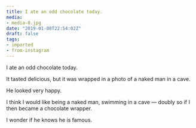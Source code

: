 ```yaml
---
title: I ate an odd chocolate today.
media:
- media-0.jpg
date: "2019-01-08T22:54:02Z"
draft: false
tags:
- imported
- from-instagram
---
```

I ate an odd chocolate today.



It tasted delicious, but it was wrapped in a photo of a naked man in a cave.



He looked very happy.



I think I would like being a naked man, swimming in a cave — doubly so if I then became a chocolate wrapper.



I wonder if he knows he is famous.
